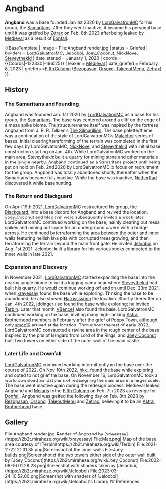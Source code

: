 # Angband

**Angband** was a base founded Jan 1st 2020 by [LordGalvatronMC](https://2b2t.miraheze.org/wiki/LordGalvatronMC) for his group, the [Samaritans](https://2b2t.miraheze.org/wiki/Samaritans). After they went inactive, it became his personal base until it was greifed by [Zetrax](https://2b2t.miraheze.org/wiki/Zetrax) on Feb. 8th 2023 after being leaked by [Medieval](https://2b2t.miraheze.org/wiki/Medieval) as a result of [Donfall](https://2b2t.miraheze.org/wiki/Donfall).

{{BaseTemplate
| image = File:Angband render.jpg
| status = Griefed
| builders = [LordGalvatronMC](https://2b2t.miraheze.org/wiki/LordGalvatronMC), [Jelooboi](https://2b2t.miraheze.org/wiki/Jelooboi), [Joey_Coconut](https://2b2t.miraheze.org/wiki/Joey_Coconut), [NickNove](https://2b2t.miraheze.org/wiki/NickNove), [Steveythekid](https://2b2t.miraheze.org/wiki/Steveythekid)
| date_started = January 1, 2020
| coords = {{Coords|-122330|-196525}}
| leaker = [Medieval](https://2b2t.miraheze.org/wiki/Medieval)
| date_griefed = February 8, 2023
| griefers =[Fifth Column](https://2b2t.miraheze.org/wiki/Fifth_Column) ([Bezopasan](https://2b2t.miraheze.org/wiki/Bezopasan), [Orsond](https://2b2t.miraheze.org/wiki/Orsond), [TakeoutMenu](https://2b2t.miraheze.org/wiki/TakeoutMenu), [Zetrax](https://2b2t.miraheze.org/wiki/Zetrax))
}}
## History
### The Samaritans and Founding
Angband was founded Jan. 1st 2020 by [LordGalvatronMC](https://2b2t.miraheze.org/wiki/LordGalvatronMC) as a base for his group, the [Samaritans](https://2b2t.miraheze.org/wiki/Samaritans). The base was centered around a cliff on the edge of a mesa spike biome. The structure/name itself was inspired by the fortress Angband from J. R. R. Tolkien’s [The Silmarillion](https://en.wikipedia.org/wiki/The_Silmarillion). The base palette/theme was a continuation of the style of LordGalvatronMC’s [Malachor](https://2b2t.miraheze.org/wiki/Malachor) series of bases. Initial clearing/terraforming of the terrain was completed in the first few days by LordGalvatronMC, [NickNove](https://2b2t.miraheze.org/wiki/NickNove), and [Steveythekid](https://2b2t.miraheze.org/wiki/Steveythekid) with initial base construction starting on Jan. 4th. While LordGalvatronMC worked on the main area, Steveythekid built a quarry for mining stone and other materials in the jungle nearby. Angband continued as a Samaritans project until being put on hold on Feb. 2nd 2020 by LordGalvatronMC to focus on recruitment for the group. Angband was totally abandoned shortly thereafter when the Samaritans became fully inactive. While the base was inactive, [NetherRad](https://2b2t.miraheze.org/wiki/NetherRad) discovered it while base hunting.

### The Return and Blackguard
On April 19th 2021, [LordGalvatronMC](https://2b2t.miraheze.org/wiki/LordGalvatronMC) restructured his group, the [Blackguard](https://2b2t.miraheze.org/wiki/Blackguard), into a base discord for Angband and revived the location. [Joey_Coconut](https://2b2t.miraheze.org/wiki/Joey_Coconut) and [Medieval](https://2b2t.miraheze.org/wiki/Medieval) were subsequently invited a week later. LordGalvatronMC continued working on the base, mainly clearing out mesa spikes and mining out space for an underground cavern with a bridge across. He continued by terraforming the area between the outer and inner walls featuring hellish lava pits with corrupted trees growing, and then terraforming the terrain beyond the main front gate. He invited [Jelooboi](https://2b2t.miraheze.org/wiki/Jelooboi) on Aug. 1st 2021. Jelooboi built a library for his various books connected to the inner walls in late 2021.

### Expansion and Discovery
In November 2021, [LordGalvatronMC](https://2b2t.miraheze.org/wiki/LordGalvatronMC) started expanding the base into the nearby jungle biome to build a logging camp near where [Steveythekid](https://2b2t.miraheze.org/wiki/Steveythekid) had built his quarry. He would continue working off and on until Dec. 23rd 2021, when [xrayessay](https://2b2t.miraheze.org/wiki/xrayessay) found the base while exploring. Thinking the base to be abandoned, he also showed [Harrissssonn](https://2b2t.miraheze.org/wiki/Harrissssonn) the location. Shortly thereafter on Jan. 4th 2022, [jddinger](https://2b2t.miraheze.org/wiki/jddinger) also found the base while exploring; he invited [Terbin](https://2b2t.miraheze.org/wiki/Terbin). Later that month, [VBence1](https://2b2t.miraheze.org/wiki/VBence1) also found the base. LordGalvatronMC continued working on the base, inviting many high-ranking [Astral Brotherhood](https://2b2t.miraheze.org/wiki/Astral_Brotherhood) members in February after the grief of [Poppy Town](https://2b2t.miraheze.org/wiki/Poppy_Town), although only [smcz19](https://2b2t.miraheze.org/wiki/smcz19) arrived at the location. Throughout the rest of early 2022, LordGalvatronMC constructed a ravine area in the rough center of the base inspired by the pits of Isengard from Lord of the Rings, and [Joey_Coconut](https://2b2t.miraheze.org/wiki/Joey_Coconut) built two towers on either side of the outer wall of the main castle.

### Later Life and Downfall
[LordGalvatronMC](https://2b2t.miraheze.org/wiki/LordGalvatronMC) continued working intermittently on the base over the course of 2022. On Nov. 10th 2022, [hkk_](https://2b2t.miraheze.org/wiki/hkk_) found the base while exploring and opted to not grief the base. On November 16, LordGalvatronMC took a world download amidst plans of redesigning the main area in a larger scale. The base went inactive again during the redesign process. Medieval leaked Angband and [Molaris](https://2b2t.miraheze.org/wiki/Astral_Brotherhood#-aris_Bases) to the [Fifth Column](https://2b2t.miraheze.org/wiki/Fifth_Column) on Feb. 7th 2023 as revenge for [Donfall](https://2b2t.miraheze.org/wiki/Donfall). Angband was greifed the following day on Feb. 8th 2023 by [Bezopasan](https://2b2t.miraheze.org/wiki/Bezopasan), [Orsond](https://2b2t.miraheze.org/wiki/Orsond), [TakeoutMenu](https://2b2t.miraheze.org/wiki/TakeoutMenu) and [Zetrax](https://2b2t.miraheze.org/wiki/Zetrax), believing it to be an [Astral Brotherhood](https://2b2t.miraheze.org/wiki/Astral_Brotherhood) base.

## Gallery
<gallery>
File:Angband render.jpg| Render of Angband by [xrayessay](https://2b2t.miraheze.org/wiki/xrayessay)
File:Map.png| Map of the base area courtesy of [Terbin](https://2b2t.miraheze.org/wiki/Terbin)
File:2021-11-22 21.31.35.png|Screenshot of the inner walls
File:Joey builds.png|Screenshot of the two towers either side of the outer wall built by [Joey_Coconut](https://2b2t.miraheze.org/wiki/Joey_Coconut)
File:2022-08-16 01.28.28.png|Screenshot with shaders taken by [Jelooboi](https://2b2t.miraheze.org/wiki/Jelooboi)
File:2023-03-24_10.52.00.png|Screenshot with shaders of [Jelooboi](https://2b2t.miraheze.org/wiki/Jelooboi)'s Library
</gallery>
## References